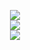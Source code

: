 <p align="center">
  <a href="https://skillicons.dev">
    <img src="https://skillicons.dev/icons?i=c,java,py,html,js,css" />
    <br>
    <img src="https://skillicons.dev/icons?i=arch,windows" />
    <br>
    <img src="https://skillicons.dev/icons?i=vscode,neovim,unreal,git,github" />
  </a>
</p>

<!--
**omiralles03/omiralles03** is a ✨ _special_ ✨ repository because its `README.md` (this file) appears on your GitHub profile.

Here are some ideas to get you started:

- 🔭 I’m currently working on ...
- 🌱 I’m currently learning ...
- 👯 I’m looking to collaborate on ...
- 🤔 I’m looking for help with ...
- 💬 Ask me about ...
- 📫 How to reach me: ...
- 😄 Pronouns: ...
- ⚡ Fun fact: ...
-->
